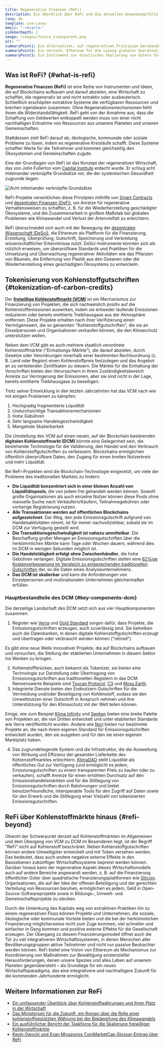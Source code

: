 ```yaml
---
title: Regenerative Finanzen (ReFi)
description: Ein Überblick über ReFi und die aktuellen Anwendungsfälle.
lang: de
template: use-cases
emoji: ":recycle:"
sidebarDepth: 2
image: /images/future_transparent.png
alt: ""
summaryPoint1: Ein alternatives, auf regenerativen Prinzipien beruhendes Wirtschaftssystem
summaryPoint2: Ein Versuch, Ethereum für die Lösung globaler Koordinationskrisen wie dem Klimawandel nutzbar zu machen
summaryPoint3: Ein Instrument zur drastischen Skalierung von Gütern für ökologischen Nutzen wie geprüften Kohlenstoffgutschriften
---
```


## Was ist ReFi? {#what-is-refi}

**Regenerative Finanzen (ReFi)** ist eine Reihe von Instrumenten und Ideen, die auf Blockchains aufbauen und darauf abzielen, eine Wirtschaft zu schaffen, die regenerativ ist und nicht extraktiv oder ausbeuterisch. Schließlich erschöpfen extraktive Systeme die verfügbaren Ressourcen und brechen irgendwann zusammen. Ohne Regenerationsmechanismen fehlt ihnen die Widerstandsfähigkeit. ReFi geht von der Annahme aus, dass die Schaffung von Geldwerten entkoppelt werden muss von einer nicht nachhaltigen Entnahme von Ressourcen aus unserem Planeten und unseren Gemeinschaften.

Stattdessen zielt ReFi darauf ab, ökologische, kommunale oder soziale Probleme zu lösen, indem es regenerative Kreisläufe schafft. Diese Systeme schaffen Werte für die Teilnehmer und kommen gleichzeitig den Ökosystemen und Gemeinschaften zugute.

Eine der Grundlagen von ReFi ist das Konzept der regenerativen Wirtschaft, das von John Fullerton vom [Capital Institute](https://capitalinstitute.org) erdacht wurde. Er schlug acht miteinander verknüpfte Grundsätze vor, die der systemischen Gesundheit zugrunde liegen:

![Acht miteinander verknüpfte Grundsätze](./refi-regenerative-economy-diagram.png)

ReFi-Projekte verwirklichen diese Prinzipien mithilfe von [Smart Contracts](/developers/docs/smart-contracts/) und [dezentralen Finanzen (DeFi)](/defi/), um Anreize für regenerative Verhaltensweisen zu schaffen, z. B. für die Wiederherstellung geschädigter Ökosysteme, und die Zusammenarbeit in großem Maßstab bei globalen Problemen wie Klimawandel und Verlust der Artenvielfalt zu erleichtern.

ReFi überschneidet sich auch mit der Bewegung der [dezentralen Wissenschaft (DeSci)](/desci/), die Ethereum als Plattform für die Finanzierung, Erstellung, Überprüfung, Gutschrift, Speicherung und Verbreitung wissenschaftlicher Erkenntnisse nutzt. DeSci-Instrumente könnten sich als nützlich erweisen, um überprüfbare Standards und Praktiken für die Umsetzung und Überwachung regenerativer Aktivitäten wie das Pflanzen von Bäumen, die Entfernung von Plastik aus den Ozeanen oder die Wiederherstellung eines geschädigten Ökosystems zu entwickeln.

## Tokenisierung von Kohlenstoffgutschriften {#tokenization-of-carbon-credits}

Der **[freiwillige Kohlenstoffmarkt (VCM)](https://climatefocus.com/so-what-voluntary-carbon-market-exactly/)** ist ein Mechanismus zur Finanzierung von Projekten, die sich nachweislich positiv auf die Kohlenstoffemissionen auswirken, indem sie entweder laufende Emissionen reduzieren oder bereits emittierte Treibhausgase aus der Atmosphäre entfernen. Diese Projekte erhalten nach ihrer Verifizierung einen Vermögenswert, die so genannten "Kohlenstoffgutschriften", die sie an Einzelpersonen und Organisationen verkaufen können, die den Klimaschutz unterstützen wollen.

Neben dem VCM gibt es auch mehrere staatlich verordnete Kohlenstoffmärkte ("Einhaltungs-Märkte"), die darauf abzielen, durch Gesetze oder Verordnungen innerhalb einer bestimmten Rechtsordnung (z. B. Land oder Region) einen Kohlenstoffpreis festzulegen und das Angebot an zu verteilenden Zertifikaten zu steuern. Die Märkte für die Einhaltung der Vorschriften bieten den Verursachern in ihrem Zuständigkeitsbereich Anreize zur Verringerung der Emissionen, aber sie sind nicht in der Lage, bereits emittierte Treibhausgase zu beseitigen.

Trotz seiner Entwicklung in den letzten Jahrzehnten hat das VCM nach wie mit einigen Problemen zu kämpfen:

1. Hochgradig fragmentierte Liquidität
2. Undurchsichtige Transaktionsmechanismen
3. Hohe Gebühren
4. Sehr langsame Handelsgeschwindigkeit
5. Mangelnde Skalierbarkeit

Die Umstellung des VCM auf einen neuen, auf der Blockchain basierenden **digitalen Kohlenstoffmarkt (DCM)** könnte eine Gelegenheit sein, die bestehende Technologie für die Validierung, den Handel und den Verbrauch von Kohlenstoffgutschriften zu verbessern. Blockchains ermöglichen öffentlich überprüfbare Daten, den Zugang für einen breiten Nutzerkreis und mehr Liquidität.

Bei ReFi-Projekten wird die Blockchain-Technologie eingesetzt, um viele der Probleme des traditionellen Marktes zu lindern:

- **Die Liquidität konzentriert sich in einer kleinen Anzahl von Liquiditätspools**, die von jedem frei gehandelt werden können. Sowohl große Organisationen als auch einzelne Nutzer können diese Pools ohne manuelle Suche nach Verkäufern/Käufern, Teilnahmegebühren oder vorherige Registrierung nutzen.
- **Alle Transaktionen werden auf öffentlichen Blockchains aufgezeichnet**. Der Weg, den jede Emissionsgutschrift aufgrund von Handelsaktivitäten nimmt, ist für immer nachvollziehbar, sobald sie im DCM zur Verfügung gestellt wird.
- **Die Transaktionsgeschwindigkeit ist nahezu unmittelbar**. Die Beschaffung großer Mengen an Emissionsgutschriften über die herkömmlichen Märkte kann Tage oder Wochen dauern, während dies im DCM in wenigen Sekunden möglich ist.
- **Die Handelstätigkeit erfolgt ohne Zwischenhändler**, die hohe Gebühren verlangen. Digitale Emissionsgutschriften stellen eine [62%ige Kostenverbesserung im Vergleich zu entsprechenden traditionellen Gutschriften](https://www.klimadao.finance/blog/klimadao-analysis-of-the-base-carbon-tonne) dar, so die Daten eines Analyseunternehmens.
- **Das DCM ist skalierbar** und kann die Anforderungen von Einzelpersonen und multinationalen Unternehmen gleichermaßen erfüllen.

### Hauptbestandteile des DCM {#key-components-dcm}

Die derzeitige Landschaft des DCM setzt sich aus vier Hauptkomponenten zusammen:

1. Register wie [Verra](https://verra.org/project/vcs-program/registry-system/) und [Gold Standard](https://www.goldstandard.org/) sorgen dafür, dass Projekte, die Emissionsgutschriften erzeugen, auch zuverlässig sind. Sie betreiben auch die Datenbanken, in denen digitale Kohlenstoffgutschriften erzeugt und übertragen oder verbraucht werden können ("retired").

Es gibt eine neue Welle innovativer Projekte, die auf Blockchains aufbauen und versuchen, die Stellung der etablierten Unternehmen in diesem Sektor ins Wanken zu bringen.

2. Kohlenstoffbrücken, auch bekannt als Tokenizer, sie bieten eine Technologie zur Darstellung oder Übertragung von Emissionsgutschriften aus traditionellen Registern in das DCM. Nennenswerte Beispiele sind [Toucan Protocol](https://toucan.earth/), [C3](https://c3.app/) und [Moss.Earth](https://moss.earth/).
3. Integrierte Dienste bieten den Endnutzern Gutschriften für die Vermeidung und/oder Beseitigung von Kohlenstoff, sodass sie den Umweltnutzen einer Gutschrift in Anspruch nehmen und ihre Unterstützung für den Klimaschutz mit der Welt teilen können.

Einige, wie zum Beispiel [Klima Infinity](https://www.klimadao.finance/infinity) und [Senken](https://senken.io/) bieten eine breite Palette von Projekten an, die von Dritten entwickelt und unter etablierten Standards wie Verra veröffentlicht wurden. Andere wie [Nori](https://nori.com/) bieten nur bestimmte Projekte an, die nach ihrem eigenen Standard für Emissionsgutschriften entwickelt wurden, den sie ausgeben und für den sie einen eigenen Marktplatz haben.

4. Das zugrundeliegende System und die Infrastruktur, die die Ausweitung von Wirkung und Effizienz der gesamten Lieferkette des Kohlenstoffmarktes erleichtern. [KlimaDAO](http://klimadao.finance/) stellt Liquidität als öffentliches Gut zur Verfügung (und ermöglicht es jedem, Emissionsgutschriften zu einem transparenten Preis zu kaufen oder zu verkaufen), schafft Anreize für einen erhöhten Durchsatz auf den Emissionshandelsmärkten und für die Stilllegung von Emissionsgutschriften durch Belohnungen und bietet benutzerfreundliche, interoperable Tools für den Zugriff auf Daten sowie für den Erwerb und die Stilllegung einer Vielzahl von tokenisierten Emissionsgutschriften.

## ReFi über Kohlenstoffmärkte hinaus {#refi-beyond}

Obwohl der Schwerpunkt derzeit auf Kohlenstoffmärkten im Allgemeinen und dem Übergang von VCM zu DCM im Besonderen liegt, ist der Begriff "ReFi" nicht auf Kohlenstoff beschränkt. Neben Kohlenstoffgutschriften können andere Umweltgüter entwickelt und mit Token versehen werden. Das bedeutet, dass auch andere negative externe Effekte in den Basisebenen zukünftiger Wirtschaftssysteme bepreist werden können. Darüber hinaus kann der regenerative Aspekt dieses Wirtschaftsmodells auch auf andere Bereiche angewandt werden, z. B. auf die Finanzierung öffentlicher Güter über quadratische Finanzierungsplattformen wie [Gitcoin](https://gitcoin.co/). Organisationen, die auf der Idee der offenen Beteiligung und der gerechten Verteilung von Ressourcen beruhen, ermöglichen es jedem, Geld in Open-Source-Softwareprojekte sowie in Bildungs-, Umwelt- und Gemeinschaftsprojekte zu stecken.

Durch die Umlenkung des Kapitals weg von extraktiven Praktiken hin zu einem regenerativen Fluss können Projekte und Unternehmen, die soziale, ökologische oder kommunale Vorteile bieten und die bei der herkömmlichen Finanzierung möglicherweise nicht zum Zuge kommen, viel schneller und einfacher in Gang kommen und positive externe Effekte für die Gesellschaft erzeugen. Der Übergang zu diesem Finanzierungsmodell öffnet auch die Tür zu viel integrativeren Wirtschaftssystemen, in denen Menschen aller Bevölkerungsgruppen aktive Teilnehmer und nicht nur passive Beobachter werden können. ReFi bietet eine Vision von Ethereum als Mechanismus zur Koordinierung von Maßnahmen zur Bewältigung existenzieller Herausforderungen, denen unsere Spezies und alles Leben auf unserem Planeten gegenübersteht – als Grundlage für ein neues Wirtschaftsparadigma, das eine integrativere und nachhaltigere Zukunft für die kommenden Jahrhunderte ermöglicht.

## Weitere Informationen zur ReFi

- [Ein umfassender Überblick über Kohlenstoffwährungen und ihren Platz in der Wirtschaft](https://www.klimadao.finance/blog/the-vision-of-a-carbon-currency)
- [Das Ministerium für die Zukunft, ein Roman über die Rolle einer kohlenstoffgestützten Währung bei der Bekämpfung des Klimawandels](https://en.wikipedia.org/wiki/The_Ministry_for_the_Future)
- [Ein ausführlicher Bericht der Taskforce für die Skalierung freiwilliger Kohlenstoffmärkte](https://www.iif.com/Portals/1/Files/TSVCM_Report.pdf)
- [Kevin Owocki und Evan Miyazonos CoinMarketCap Glossar-Eintrag über ReFi](https://coinmarketcap.com/alexandria/glossary/regenerative-finance-refi)
